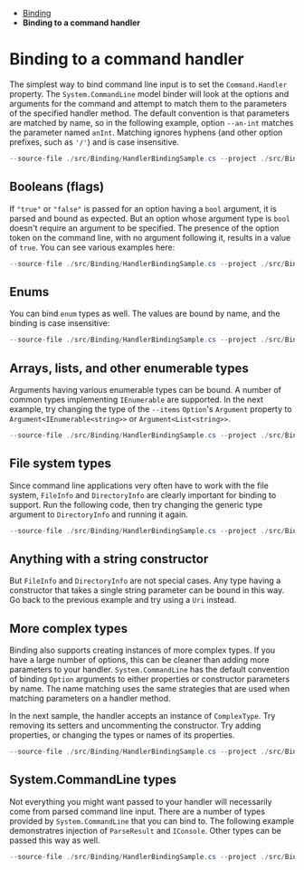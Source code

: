 - [Binding](./Binding.md)
- **Binding to a command handler**

# Binding to a command handler

The simplest way to bind command line input is to set the `Command.Handler` property. The `System.CommandLine` model binder will look at the options and arguments for the command and attempt to match them to the parameters of the specified handler method. The default convention is that parameters are matched by name, so in the following example, option `--an-int` matches the parameter named `anInt`. Matching ignores hyphens (and other option prefixes, such as `'/'`) and is case insensitive.

```cs
--source-file ./src/Binding/HandlerBindingSample.cs --project ./src/Binding/Binding.csproj --region MultipleArgs 
```

## Booleans (flags)

If `"true"` or `"false"` is passed for an option having a `bool` argument, it is parsed and bound as expected. But an option whose argument type is `bool` doesn't require an argument to be specified. The presence of the option token on the command line, with no argument following it, results in a value of `true`. You can see various examples here:

```cs
--source-file ./src/Binding/HandlerBindingSample.cs --project ./src/Binding/Binding.csproj --region Bool 
```

## Enums

You can bind `enum` types as well. The values are bound by name, and the binding is case insensitive:

```cs
--source-file ./src/Binding/HandlerBindingSample.cs --project ./src/Binding/Binding.csproj --region Enum 
```

## Arrays, lists, and other enumerable types 

Arguments having various enumerable types can be bound. A number of common types implementing `IEnumerable` are supported. In the next example, try changing the type of the `--items` `Option`'s `Argument` property to `Argument<IEnumerable<string>>` or `Argument<List<string>>`. 

```cs
--source-file ./src/Binding/HandlerBindingSample.cs --project ./src/Binding/Binding.csproj --region Enumerables 
```

## File system types

Since command line applications very often have to work with the file system, `FileInfo` and `DirectoryInfo` are clearly important for binding to support. Run the following code, then try changing the generic type argument to `DirectoryInfo` and running it again.

```cs
--source-file ./src/Binding/HandlerBindingSample.cs --project ./src/Binding/Binding.csproj --region FileSystemTypes 
```

## Anything with a string constructor

But `FileInfo` and `DirectoryInfo` are not special cases. Any type having a constructor that takes a single string parameter can be bound in this way. Go back to the previous example and try using a `Uri` instead.

## More complex types

Binding also supports creating instances of more complex types. If you have a large number of options, this can be cleaner than adding more parameters to your handler. `System.CommandLine` has the default convention of binding `Option` arguments to either properties or constructor parameters by name. The name matching uses the same strategies that are used when matching parameters on a handler method. 

In the next sample, the handler accepts an instance of `ComplexType`. Try removing its setters and uncommenting the constructor. Try adding properties, or changing the types or names of its properties.

```cs
--source-file ./src/Binding/HandlerBindingSample.cs --project ./src/Binding/Binding.csproj --region ComplexTypes 
```

## System.CommandLine types

Not everything you might want passed to your handler will necessarily come from parsed command line input. There are a number of types provided by `System.CommandLine` that you can bind to. The following example demonstratres injection of `ParseResult` and `IConsole`. Other types can be passed this way as well.

```cs
--source-file ./src/Binding/HandlerBindingSample.cs --project ./src/Binding/Binding.csproj --region DependencyInjection 
```